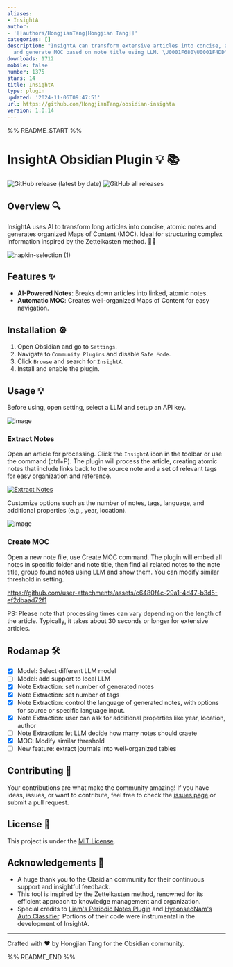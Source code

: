 ```yaml
---
aliases:
- InsightA
author:
- '[[authors/HongjianTang|Hongjian Tang]]'
categories: []
description: "InsightA can transform extensive articles into concise, atomic notes
  and generate MOC based on note title using LLM. \U0001F680\U0001F4DD"
downloads: 1712
mobile: false
number: 1375
stars: 14
title: InsightA
type: plugin
updated: '2024-11-06T09:47:51'
url: https://github.com/HongjianTang/obsidian-insighta
version: 1.0.14
---
```


%% README_START %%

# InsightA Obsidian Plugin :bulb: :books:

![GitHub release (latest by date)](https://img.shields.io/github/v/release/HongjianTang/obsidian-insighta?style=for-the-badge)
![GitHub all releases](https://img.shields.io/github/downloads/HongjianTang/obsidian-insighta/total?style=for-the-badge)

## Overview 🔍

InsightA uses AI to transform long articles into concise, atomic notes and generates organized Maps of Content (MOC). Ideal for structuring complex information inspired by the Zettelkasten method. 🚀📝

![napkin-selection (1)](https://github.com/user-attachments/assets/7f4100ed-4db9-4221-8a6b-e6114455461c)

## Features ✨

- **AI-Powered Notes**: Breaks down articles into linked, atomic notes.
- **Automatic MOC**: Creates well-organized Maps of Content for easy navigation.

## Installation ⚙️

1. Open Obsidian and go to `Settings`.
2. Navigate to `Community Plugins` and disable `Safe Mode`.
3. Click `Browse` and search for `InsightA`.
4. Install and enable the plugin.

## Usage 💡

Before using, open setting, select a LLM and setup an API key.

![image](https://github.com/user-attachments/assets/0c44befb-9c8c-410a-b1de-02650d85585e)

### Extract Notes

Open an article for processing. Click the `InsightA` icon in the toolbar or use the command (ctrl+P). The plugin will process the article, creating atomic notes that include links back to the source note and a set of relevant tags for easy organization and reference.

[![Extract Notes](https://raw.githubusercontent.com/HongjianTang/obsidian-insighta/HEAD/assets/use_case_extract_notes.gif)](https://github.com/user-attachments/assets/02c728fd-41c1-4de4-ba97-28ece76442bb)

Customize options such as the number of notes, tags, language, and additional properties (e.g., year, location).

![image](https://github.com/user-attachments/assets/bcf6c08b-3805-43be-8d9f-7537c2845cbc)

### Create MOC

Open a new note file, use Create MOC command. The plugin will embed all notes in specific folder and note title, then find all related notes to the note title, group found notes using LLM and show them.
You can modify similar threshold in setting.

https://github.com/user-attachments/assets/c6480f4c-29a1-4d47-b3d5-ef2dbaad72f1

PS: Please note that processing times can vary depending on the length of the article. Typically, it takes about 30 seconds or longer for extensive articles.

## Rodamap :hammer_and_wrench:

- [x] Model: Select different LLM model
- [ ] Model: add support to local LLM
- [x] Note Extraction: set number of generated notes
- [x] Note Extraction: set number of tags
- [x] Note Extraction: control the language of generated notes, with options for source or specific language input.
- [x] Note Extraction: user can ask for additional properties like year, location, author
- [ ] Note Extraction: let LLM decide how many notes should craete
- [x] MOC: Modify similar threshold
- [ ] New feature: extract journals into well-organized tables

## Contributing :raised_hands:

Your contributions are what make the community amazing! If you have ideas, issues, or want to contribute, feel free to check the [issues page](https://github.com/HongjianTang/obsidian-insighta/issues) or submit a pull request.

## License :page_facing_up:

This project is under the [MIT License](LICENSE).

## Acknowledgements :tada:

- A huge thank you to the Obsidian community for their continuous support and insightful feedback.
- This tool is inspired by the Zettelkasten method, renowned for its efficient approach to knowledge management and organization.
- Special credits to [Liam's Periodic Notes Plugin](https://github.com/liamcain/obsidian-periodic-notes) and [HyeonseoNam's Auto Classifier](https://github.com/HyeonseoNam/auto-classifier/). Portions of their code were instrumental in the development of InsightA.

---

Crafted with :heart: by Hongjian Tang for the Obsidian community.


%% README_END %%